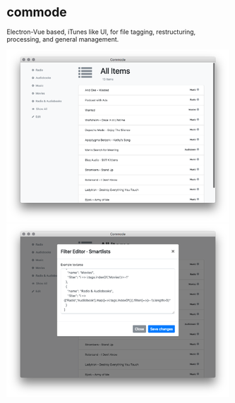 # commode
Electron-Vue based, iTunes like UI, for file tagging, restructuring, processing, and general management.

![](screenshot.png)
![](screenshot-1.png)
